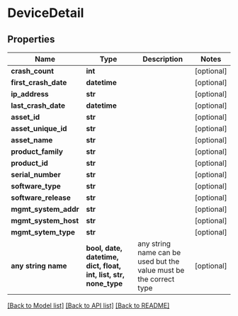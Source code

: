 # DeviceDetail


## Properties
Name | Type | Description | Notes
------------ | ------------- | ------------- | -------------
**crash_count** | **int** |  | [optional] 
**first_crash_date** | **datetime** |  | [optional] 
**ip_address** | **str** |  | [optional] 
**last_crash_date** | **datetime** |  | [optional] 
**asset_id** | **str** |  | [optional] 
**asset_unique_id** | **str** |  | [optional] 
**asset_name** | **str** |  | [optional] 
**product_family** | **str** |  | [optional] 
**product_id** | **str** |  | [optional] 
**serial_number** | **str** |  | [optional] 
**software_type** | **str** |  | [optional] 
**software_release** | **str** |  | [optional] 
**mgmt_system_addr** | **str** |  | [optional] 
**mgmt_system_host** | **str** |  | [optional] 
**mgmt_sytem_type** | **str** |  | [optional] 
**any string name** | **bool, date, datetime, dict, float, int, list, str, none_type** | any string name can be used but the value must be the correct type | [optional]

[[Back to Model list]](../README.md#documentation-for-models) [[Back to API list]](../README.md#documentation-for-api-endpoints) [[Back to README]](../README.md)


